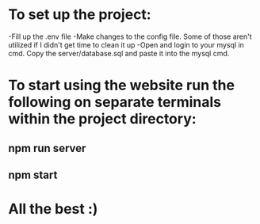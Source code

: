 # To set up the project:
-Fill up the .env file
-Make changes to the config file. Some of those aren't utilized if I didn't get time to clean it up
-Open and login to your mysql in cmd. Copy the server/database.sql and paste it into the mysql cmd.

# To start using the website run the following on separate terminals within the project directory:
## npm run server
## npm start

# All the best :)
